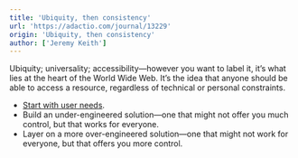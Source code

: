 ```yaml
---
title: 'Ubiquity, then consistency'
url: 'https://adactio.com/journal/13229'
origin: 'Ubiquity, then consistency'
author: ['Jeremy Keith']
---
```


Ubiquity; universality; accessibility—however you want to label it, it’s what lies at the heart of the World Wide Web. It’s the idea that anyone should be able to access a resource, regardless of technical or personal constraints.

- [Start with user needs](https://www.gov.uk/guidance/government-design-principles#start-with-user-needs).
- Build an under-engineered solution—one that might not offer you much control, but that works for everyone.
- Layer on a more over-engineered solution—one that might not work for everyone, but that offers you more control.
